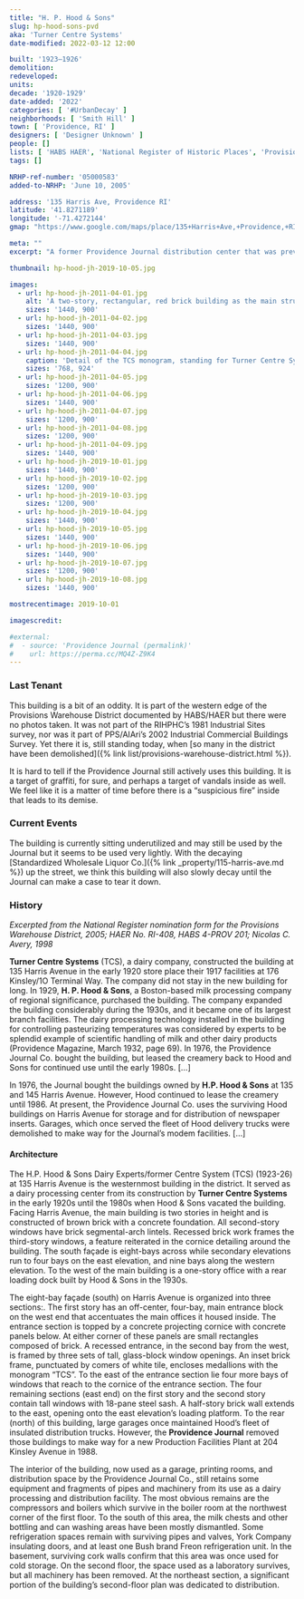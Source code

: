 ```yaml
---
title: "H. P. Hood & Sons"
slug: hp-hood-sons-pvd
aka: 'Turner Centre Systems'
date-modified: 2022-03-12 12:00

built: '1923–1926'
demolition:
redeveloped:
units:
decade: '1920-1929'
date-added: '2022'
categories: [ '#UrbanDecay' ]
neighborhoods: [ 'Smith Hill' ]
town: [ 'Providence, RI' ]
designers: [ 'Designer Unknown' ]
people: []
lists: [ 'HABS HAER', 'National Register of Historic Places', 'Provisions Warehouse District' ]
tags: []

NRHP-ref-number: '05000583'
added-to-NRHP: 'June 10, 2005'

address: '135 Harris Ave, Providence RI'
latitude: '41.8271189'
longitude: '-71.4272144'
gmap: "https://www.google.com/maps/place/135+Harris+Ave,+Providence,+RI+02903/@41.8271189,-71.4272144,17z/data=!3m1!4b1!4m5!3m4!1s0x89e445095b3311b9:0x62e7d7e8b0a11f4f!8m2!3d41.8271189!4d-71.4250204"

meta: ""
excerpt: "A former Providence Journal distribution center that was previously a milk processing plant is becomming a graffiti playground"

thumbnail: hp-hood-jh-2019-10-05.jpg

images:
  - url: hp-hood-jh-2011-04-01.jpg
    alt: 'A two-story, rectangular, red brick building as the main structure. On one side is a long loading dock area and a small single story warehouse add-on. On the other side is an angled loading dock set to aling with the curving railroad track spurs nearby. A portion of the first floor was likely the main office and it is set off from the rest of th ebuilding with different brick trim and section of cast concrete containing decorative monograms reading “TCS”.'
    sizes: '1440, 900'
  - url: hp-hood-jh-2011-04-02.jpg
    sizes: '1440, 900'
  - url: hp-hood-jh-2011-04-03.jpg
    sizes: '1440, 900'
  - url: hp-hood-jh-2011-04-04.jpg
    caption: 'Detail of the TCS monogram, standing for Turner Centre Systems, the company that financed the construction of this building'
    sizes: '768, 924'
  - url: hp-hood-jh-2011-04-05.jpg
    sizes: '1200, 900'
  - url: hp-hood-jh-2011-04-06.jpg
    sizes: '1440, 900'
  - url: hp-hood-jh-2011-04-07.jpg
    sizes: '1200, 900'
  - url: hp-hood-jh-2011-04-08.jpg
    sizes: '1200, 900'
  - url: hp-hood-jh-2011-04-09.jpg
    sizes: '1440, 900'
  - url: hp-hood-jh-2019-10-01.jpg
    sizes: '1440, 900'
  - url: hp-hood-jh-2019-10-02.jpg
    sizes: '1200, 900'
  - url: hp-hood-jh-2019-10-03.jpg
    sizes: '1200, 900'
  - url: hp-hood-jh-2019-10-04.jpg
    sizes: '1440, 900'
  - url: hp-hood-jh-2019-10-05.jpg
    sizes: '1440, 900'
  - url: hp-hood-jh-2019-10-06.jpg
    sizes: '1440, 900'
  - url: hp-hood-jh-2019-10-07.jpg
    sizes: '1200, 900'
  - url: hp-hood-jh-2019-10-08.jpg
    sizes: '1440, 900'

mostrecentimage: 2019-10-01

imagescredit:

#external:
#  - source: 'Providence Journal (permalink)'
#    url: https://perma.cc/MQ4Z-Z9K4
---
```


### Last Tenant

This building is a bit of an oddity. It is part of the western edge of the Provisions Warehouse District documented by <span class="abbr">HABS/HAER</span> but there were no photos taken. It was not part of the <span class="abbr">RIHPHC</span>’s 1981 Industrial Sites survey, nor was it part of <span class="abbr">PPS/AIAri</span>’s 2002 Industrial Commercial Buildings Survey. Yet there it is, still standing today, when [so many in the district have been demolished]({% link list/provisions-warehouse-district.html %}). 

It is hard to tell if the Providence Journal still actively uses this building. It is a target of graffiti, for sure, and perhaps a target of vandals inside as well. We feel like it is a matter of time before there is a “suspicious fire” inside that leads to its demise. 


### Current Events

The building is currently sitting underutilized and may still be used by the Journal but it seems to be used very lightly. With the decaying [Standardized Wholesale Liquor Co.]({% link _property/115-harris-ave.md %}) up the street, we think this building will also slowly decay until the Journal can make a case to tear it down. 


### History

_Excerpted from the National Register nomination form for the Provisions Warehouse District, 2005; HAER No. RI-408, HABS 4-PROV 201; Nicolas C. Avery, 1998_

**Turner Centre Systems** (TCS), a dairy company, constructed the building at 135 Harris Avenue in the early 1920 store place their 1917 facilities at 176 Kinsley/1O Terminal Way. The company did not stay in the new building for long. In 1929, **H. P. Hood & Sons**, a Boston-based milk processing company of regional significance, purchased the building. The company expanded the building considerably during the 1930s, and it became one of its largest branch facilities. The dairy processing technology installed in the building for controlling pasteurizing temperatures was considered by experts to be splendid example of scientific handling of milk and other dairy products (Providence Magazine, March 1932, page 69). In 1976, the Providence Journal Co. bought the building, but leased the creamery back to Hood and Sons for continued use until the early 1980s. […]

In 1976, the Journal bought the buildings owned by **H.P. Hood & Sons** at 135 and 145 Harris Avenue. However, Hood continued to lease the creamery until 1986. At present, the Providence Journal Co. uses the surviving Hood buildings on Harris Avenue for storage and for distribution of newspaper inserts. Garages, which once served the fleet of Hood delivery trucks were demolished to make way for the Journal’s modem facilities. […]

#### Architecture

The H.P. Hood & Sons Dairy Experts/former Centre System (TCS) (1923-26) at 135 Harris Avenue is the westernmost building in the district. It served as a dairy processing center from its construction by **Turner Centre Systems** in the early 1920s until the 1980s when Hood & Sons vacated the building. Facing Harris Avenue, the main building is two stories in height and is constructed of brown brick with a concrete foundation. All second-story windows have brick segmental-arch lintels. Recessed brick work frames the third-story windows, a feature reiterated in the cornice detailing around the building. The south façade is eight-bays across while secondary elevations run to four bays on the east elevation, and nine bays along the western elevation. To the west of the main building is a one-story office with a rear loading dock built by Hood & Sons in the 1930s.

The eight-bay façade (south) on Harris Avenue is organized into three sections:. The first story has an off-center, four-bay, main entrance block on the west end that accentuates the main offices it housed inside. The entrance section is topped by a concrete projecting cornice with concrete panels below. At either corner of these panels are small rectangles composed of brick. A recessed entrance, in the second bay from the west, is framed by three sets of tall, glass-block window openings. An inset brick frame, punctuated by comers of white tile, encloses medallions with the monogram “TCS”. To the east of the entrance section lie four more bays of windows that reach to the cornice of the entrance section. The four remaining sections (east end) on the first story and the second story contain tall windows with 18-pane steel sash. A half-story brick wall extends to the east, opening onto the east elevation’s loading platform. To the rear (north) of this building, large garages once maintained Hood’s fleet of insulated distribution trucks. However, the **Providence Journal** removed those buildings to make way for a new Production Facilities Plant at 204 Kinsley Avenue in 1988.

The interior of the building, now used as a garage, printing rooms, and distribution space by the Providence Journal Co., still retains some equipment and fragments of pipes and machinery from its use as a dairy processing and distribution facility. The most obvious remains are the compressors and boilers which survive in the boiler room at the northwest corner of the first floor. To the south of this area, the milk chests and other bottling and can washing areas have been mostly dismantled. Some refrigeration spaces remain with surviving pipes and valves, York Company insulating doors, and at least one Bush brand Freon refrigeration unit. In the basement, surviving cork walls confirm that this area was once used for cold storage. On the second floor, the space used as a laboratory survives, but all machinery has been removed. At the northeast section, a significant portion of the building’s second-floor plan was dedicated to distribution.
